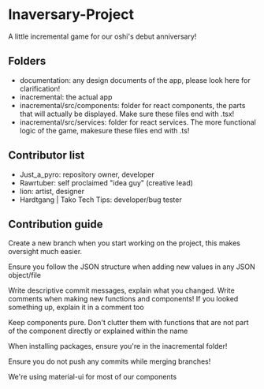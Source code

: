 # Inaversary-Project
A little incremental game for our oshi's debut anniversary! 

## Folders

- documentation: any design documents of the app, please look here for clarification!
- inacremental: the actual app
- inacremental/src/components: folder for react components, the parts that will actually be displayed. Make sure these files end with .tsx!
- inacremental/src/services: folder for react services. The more functional logic of the game, makesure these files end with .ts!

## Contributor list
- Just_a_pyro: repository owner, developer
- Rawrtuber: self proclaimed "idea guy" (creative lead)
- lion: artist, designer
- Hardtgang | Tako Tech Tips: developer/bug tester
  
## Contribution guide

Create a new branch when you start working on the project, this makes oversight much easier.

Ensure you follow the JSON structure when adding new values in any JSON object/file

Write descriptive commit messages, explain what you changed.
Write comments when making new functions and components! If you looked something up, explain it in a comment too

Keep components pure. 
Don't clutter them with functions that are not part of the component directly or explained within the name

When installing packages, ensure you're in the inacremental folder!

Ensure you do not push any commits while merging branches!

We're using material-ui for most of our components
